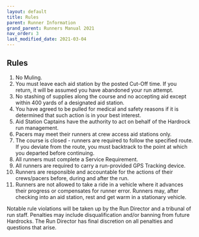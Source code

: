 ```yaml
---
layout: default
title: Rules
parent: Runner Information
grand_parent: Runners Manual 2021
nav_order: 3
last_modified_date: 2021-03-04
---
```


## Rules

1. No Muling.
2. You must leave each aid station by the posted Cut-Off time. If you return, it will be assumed you have abandoned your run attempt.
3. No stashing of supplies along the course and no accepting aid except within 400 yards of a designated aid station.
4. You have agreed to be pulled for medical and safety reasons if it is determined that such action is in your best interest.
5. Aid Station Captains have the authority to act on behalf of the Hardrock run management.
6. Pacers may meet their runners at crew access aid stations only.
7. The course is closed - runners are required to follow the specified route.  If you deviate from the route, you must backtrack to the point at which you departed before continuing.
8. All runners must complete a Service Requirement.
9. All runners are required to carry a run-provided GPS Tracking device.
10. Runners are responsible and accountable for the actions of their crews/pacers before, during and after the run.
11. Runners are not allowed to take a ride in a vehicle where it advances their progress or compensates for runner error. Runners may, after checking into an aid station, rest and get warm in a stationary vehicle.
 
Notable rule violations will be taken up by the Run Director and a tribunal of run staff.  Penalties may include disqualification and/or banning from future Hardrocks.  The Run Director has final discretion on all penalties and questions that arise.
